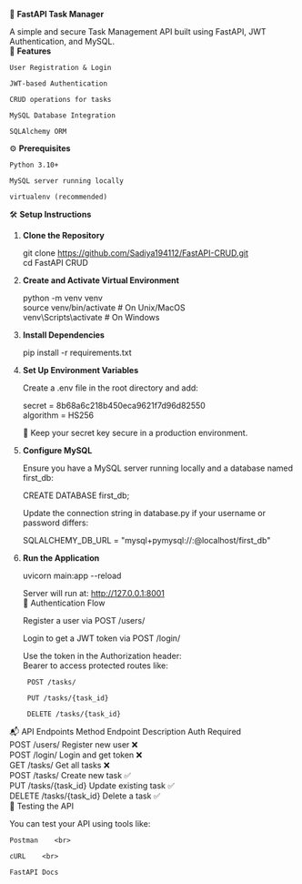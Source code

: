 📝 **FastAPI Task Manager**

A simple and secure Task Management API built using FastAPI, JWT Authentication, and MySQL. <br>
🚀 **Features**

    User Registration & Login

    JWT-based Authentication

    CRUD operations for tasks

    MySQL Database Integration

    SQLAlchemy ORM


⚙️ **Prerequisites**

    Python 3.10+

    MySQL server running locally

    virtualenv (recommended)

🛠️ **Setup Instructions**
1. **Clone the Repository** <br>

    git clone https://github.com/Sadiya194112/FastAPI-CRUD.git    <br>
    cd FastAPI CRUD

2. **Create and Activate Virtual Environment** <br>

    python -m venv venv <br>
    source venv/bin/activate      # On Unix/MacOS <br>
    venv\Scripts\activate         # On Windows <br>

3. **Install Dependencies** <br>

    pip install -r requirements.txt <br>

4. **Set Up Environment Variables** <br>
    
    Create a .env file in the root directory and add: <br>
    
    secret = 8b68a6c218b450eca9621f7d96d82550 <br>
    algorithm = HS256    <br>

    🔐 Keep your secret key secure in a production environment.

5. **Configure MySQL** <br>

    Ensure you have a MySQL server running locally and a database named first_db: <br>
    
    CREATE DATABASE first_db;    <br>
    
    Update the connection string in database.py if your username or password differs: <br>
    
    SQLALCHEMY_DB_URL = "mysql+pymysql://<user>:<password>@localhost/first_db" <br>

6. **Run the Application**

    uvicorn main:app --reload <br>
    
    Server will run at: http://127.0.0.1:8001 <br>
🔐 Authentication Flow  <br>

    Register a user via POST /users/ <br>

    Login to get a JWT token via POST /login/    <br>

    Use the token in the Authorization header:    <br>
    Bearer <your-token> to access protected routes like:    <br>

        POST /tasks/   

        PUT /tasks/{task_id}     

        DELETE /tasks/{task_id}    

📬 API Endpoints
    Method	    Endpoint	        Description	        Auth Required <br>
    POST	    /users/	            Register new user	    ❌    <br>
    POST	    /login/	            Login and get token	    ❌    <br>
    GET	        /tasks/	            Get all tasks	        ❌    <br>
    POST	    /tasks/	            Create new task	        ✅    <br>
    PUT	        /tasks/{task_id}	Update existing task	✅    <br>
    DELETE	    /tasks/{task_id}    Delete a task	        ✅    <br>
🧪 Testing the API    <br>

You can test your API using tools like:    <br>

    Postman    <br>

    cURL    <br>

    FastAPI Docs

